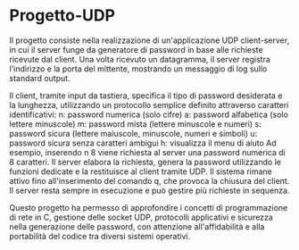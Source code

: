 # Progetto-UDP
Il progetto consiste nella realizzazione di un'applicazione UDP client-server, in cui il server funge da generatore di password in base alle richieste ricevute dal client. Una volta ricevuto un datagramma, il server registra l'indirizzo e la porta del mittente, mostrando un messaggio di log sullo standard output.

Il client, tramite input da tastiera, specifica il tipo di password desiderata e la lunghezza, utilizzando un protocollo semplice definito attraverso caratteri identificativi:
n: password numerica (solo cifre)
a: password alfabetica (solo lettere minuscole)
m: password mista (lettere minuscole e numeri)
s: password sicura (lettere maiuscole, minuscole, numeri e simboli)
u: password sicura senza caratteri ambigui
h: visualizza il menu di aiuto
Ad esempio, inserendo n 8 viene richiesta al server una password numerica di 8 caratteri. Il server elabora la richiesta, genera la password utilizzando le funzioni dedicate e la restituisce al client tramite UDP.
Il sistema rimane attivo fino all'inserimento del comando q, che provoca la chiusura del client. Il server resta sempre in esecuzione e può gestire più richieste in sequenza.

Questo progetto ha permesso di approfondire i concetti di programmazione di rete in C, gestione delle socket UDP, protocolli applicativi e sicurezza nella generazione delle password, con attenzione all'affidabilità e alla portabilità del codice tra diversi sistemi operativi.
